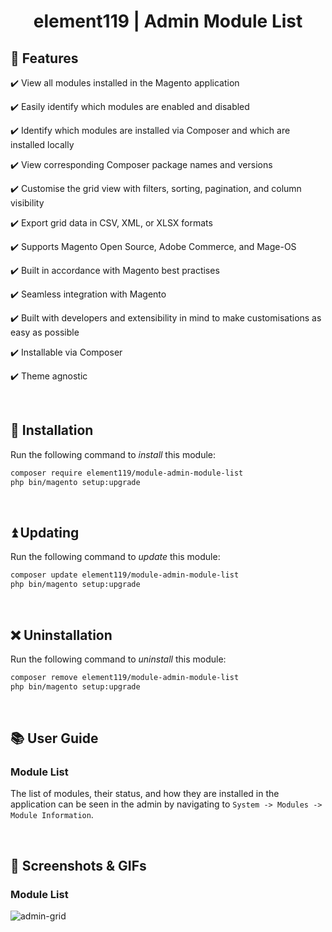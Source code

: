 <div align="center">

<!-- Module Image Here -->

</div>

<h1 align="center">element119 | Admin Module List</h1>

## 📝 Features
✔️ View all modules installed in the Magento application

✔️ Easily identify which modules are enabled and disabled

✔️ Identify which modules are installed via Composer and which are installed locally

✔️ View corresponding Composer package names and versions

✔️ Customise the grid view with filters, sorting, pagination, and column visibility

✔️ Export grid data in CSV, XML, or XLSX formats

✔️ Supports Magento Open Source, Adobe Commerce, and Mage-OS

✔️ Built in accordance with Magento best practises

✔️ Seamless integration with Magento

✔️ Built with developers and extensibility in mind to make customisations as easy as possible

✔️ Installable via Composer

✔️ Theme agnostic

<br/>

## 🔌 Installation
Run the following command to *install* this module:
```bash
composer require element119/module-admin-module-list
php bin/magento setup:upgrade
```

<br/>

## ⏫ Updating
Run the following command to *update* this module:
```bash
composer update element119/module-admin-module-list
php bin/magento setup:upgrade
```

<br/>

## ❌ Uninstallation
Run the following command to *uninstall* this module:
```bash
composer remove element119/module-admin-module-list
php bin/magento setup:upgrade
```

<br/>

## 📚 User Guide
### Module List
The list of modules, their status, and how they are installed in the application can be seen in the admin by navigating
to `System -> Modules -> Module Information`.

<br>

## 📸 Screenshots & GIFs
### Module List
![admin-grid](https://github.com/element119/module-admin-module-list/assets/40261741/f8822c00-7854-4828-ae3d-f93322a6b1e5)
